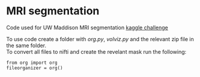 # MRI segmentation
Code used for UW Maddison MRI segmentation [kaggle challenge](https://www.kaggle.com/competitions/uw-madison-gi-tract-image-segmentation)

To use code create a folder with *org.py*, *volviz.py* and the relevant zip file in the same folder.  
To convert all files to nifti and create the revelant mask run the following:
```
from org import org
fileorganizer = org()
```

